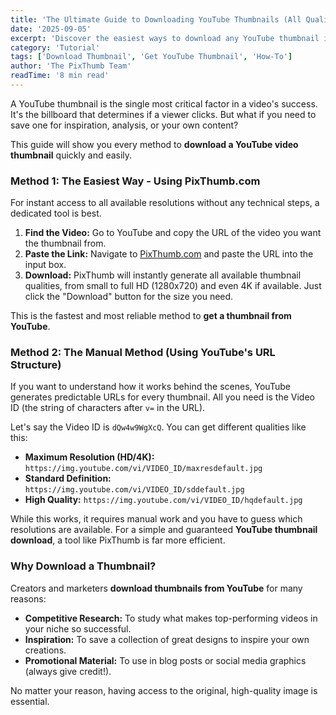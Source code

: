 ```yaml
---
title: 'The Ultimate Guide to Downloading YouTube Thumbnails (All Qualities)'
date: '2025-09-05'
excerpt: 'Discover the easiest ways to download any YouTube thumbnail in full HD, 4K, and standard quality. Our complete guide covers every method, from manual URLs to the best free tools.'
category: 'Tutorial'
tags: ['Download Thumbnail', 'Get YouTube Thumbnail', 'How-To']
author: 'The PixThumb Team'
readTime: '8 min read'
---
```


A YouTube thumbnail is the single most critical factor in a video's success. It's the billboard that determines if a viewer clicks. But what if you need to save one for inspiration, analysis, or your own content?

This guide will show you every method to **download a YouTube video thumbnail** quickly and easily.

### Method 1: The Easiest Way - Using PixThumb.com

For instant access to all available resolutions without any technical steps, a dedicated tool is best.

1.  **Find the Video:** Go to YouTube and copy the URL of the video you want the thumbnail from.
2.  **Paste the Link:** Navigate to [PixThumb.com](https://pixthumb.com) and paste the URL into the input box.
3.  **Download:** PixThumb will instantly generate all available thumbnail qualities, from small to full HD (1280x720) and even 4K if available. Just click the "Download" button for the size you need.

This is the fastest and most reliable method to **get a thumbnail from YouTube**.

### Method 2: The Manual Method (Using YouTube's URL Structure)

If you want to understand how it works behind the scenes, YouTube generates predictable URLs for every thumbnail. All you need is the Video ID (the string of characters after `v=` in the URL).

Let's say the Video ID is `dQw4w9WgXcQ`. You can get different qualities like this:

- **Maximum Resolution (HD/4K):** `https://img.youtube.com/vi/VIDEO_ID/maxresdefault.jpg`
- **Standard Definition:** `https://img.youtube.com/vi/VIDEO_ID/sddefault.jpg`
- **High Quality:** `https://img.youtube.com/vi/VIDEO_ID/hqdefault.jpg`

While this works, it requires manual work and you have to guess which resolutions are available. For a simple and guaranteed **YouTube thumbnail download**, a tool like PixThumb is far more efficient.

### Why Download a Thumbnail?

Creators and marketers **download thumbnails from YouTube** for many reasons:
- **Competitive Research:** To study what makes top-performing videos in your niche so successful.
- **Inspiration:** To save a collection of great designs to inspire your own creations.
- **Promotional Material:** To use in blog posts or social media graphics (always give credit!).

No matter your reason, having access to the original, high-quality image is essential.